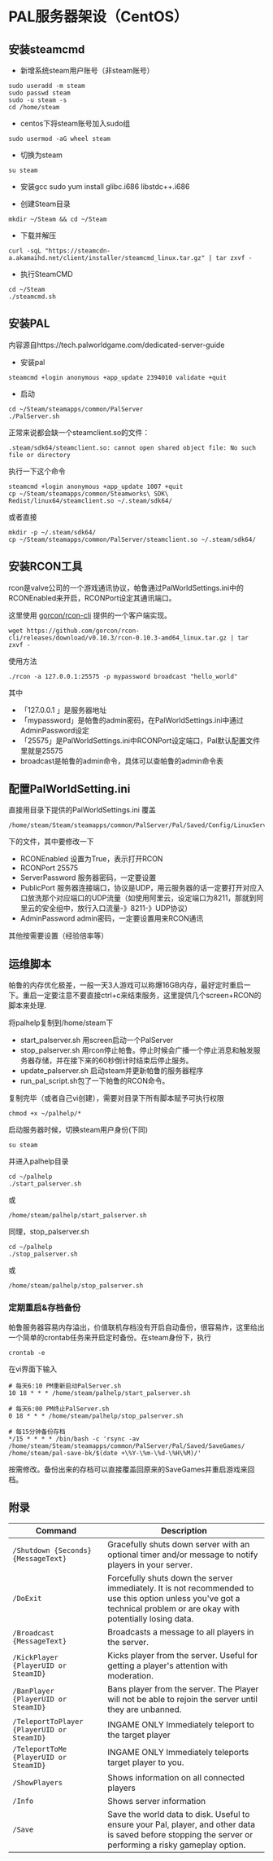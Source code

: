 # PAL服务器架设（CentOS）


## 安装steamcmd

- 新增系统steam用户账号（非steam账号）
```
sudo useradd -m steam
sudo passwd steam
sudo -u steam -s
cd /home/steam
```
- centos下将steam账号加入sudo组
```
sudo usermod -aG wheel steam
```

- 切换为steam
```
su steam
```
- 安装gcc
sudo yum install glibc.i686 libstdc++.i686

- 创建Steam目录
```
mkdir ~/Steam && cd ~/Steam
```
- 下载并解压
```
curl -sqL "https://steamcdn-a.akamaihd.net/client/installer/steamcmd_linux.tar.gz" | tar zxvf -
```

- 执行SteamCMD
```
cd ~/Steam
./steamcmd.sh
```

## 安装PAL
内容源自https://tech.palworldgame.com/dedicated-server-guide

- 安装pal
```
steamcmd +login anonymous +app_update 2394010 validate +quit
```
- 启动
```
cd ~/Steam/steamapps/common/PalServer
./PalServer.sh
```

正常来说都会缺一个steamclient.so的文件：
```
.steam/sdk64/steamclient.so: cannot open shared object file: No such file or directory
```
执行一下这个命令

```mkdir -p ~/.steam/sdk64/
steamcmd +login anonymous +app_update 1007 +quit
cp ~/Steam/steamapps/common/Steamworks\ SDK\ Redist/linux64/steamclient.so ~/.steam/sdk64/
```

或者直接
```
mkdir -p ~/.steam/sdk64/
cp ~/Steam/steamapps/common/PalServer/steamclient.so ~/.steam/sdk64/
```

## 安装RCON工具
rcon是valve公司的一个游戏通讯协议，帕鲁通过PalWorldSettings.ini中的RCONEnabled来开启，RCONPort设定其通讯端口。

这里使用 [gorcon/rcon-cli](https://github.com/gorcon/rcon-cli)  提供的一个客户端实现。

```
wget https://github.com/gorcon/rcon-cli/releases/download/v0.10.3/rcon-0.10.3-amd64_linux.tar.gz | tar zxvf -
```

使用方法
```
./rcon -a 127.0.0.1:25575 -p mypassword broadcast "hello_world"
```
其中
- 「127.0.0.1 」是服务器地址
- 「mypassword」是帕鲁的admin密码，在PalWorldSettings.ini中通过AdminPassword设定
- 「25575」是PalWorldSettings.ini中RCONPort设定端口，Pal默认配置文件里就是25575
- broadcast是帕鲁的admin命令，具体可以查帕鲁的admin命令表

## 配置PalWorldSetting.ini
直接用目录下提供的PalWorldSettings.ini 覆盖 
```
/home/steam/Steam/steamapps/common/PalServer/Pal/Saved/Config/LinuxServer
```
下的文件，其中要修改一下
- RCONEnabled 设置为True，表示打开RCON
- RCONPort 25575
- ServerPassword 服务器密码，一定要设置
- PublicPort 服务器连接端口，协议是UDP，用云服务器的话一定要打开对应入口放洗那个对应端口的UDP流量（如使用阿里云，设定端口为8211，那就到阿里云的安全组中，放行入口流量-》8211-》UDP协议）
- AdminPassword admin密码，一定要设置用来RCON通讯

其他按需要设置（经验倍率等）

## 运维脚本
帕鲁的内存优化极差，一般一天3人游戏可以称爆16GB内存，最好定时重启一下。重启一定要注意不要直接ctrl+c来结束服务，这里提供几个screen+RCON的脚本来处理.

将palhelp复制到/home/steam下
- start_palserver.sh 用screen启动一个PalServer
- stop_palserver.sh 用rcon停止帕鲁。停止时候会广播一个停止消息和触发服务器存储，并在接下来的60秒倒计时结束后停止服务。
- update_palserver.sh 启动steam并更新帕鲁的服务器程序
- run_pal_script.sh包了一下帕鲁的RCON命令。

复制完毕（或者自己vi创建），需要对目录下所有脚本赋予可执行权限
```
chmod +x ~/palhelp/*
```

启动服务器时候，切换steam用户身份(下同)
```
su steam
```
并进入palhelp目录

```
cd ~/palhelp
./start_palserver.sh
```
或
```
/home/steam/palhelp/start_palserver.sh
```
同理，stop_palserver.sh

```
cd ~/palhelp
./stop_palserver.sh
```
或

```
/home/steam/palhelp/stop_palserver.sh
```

### 定期重启&存档备份
帕鲁服务器容易内存溢出，价值联机存档没有开启自动备份，很容易炸，这里给出一个简单的crontab任务来开启定时备份。在steam身份下，执行
```
crontab -e
```
在vi界面下输入
```
# 每天6:10 PM重新启动PalServer.sh
10 18 * * * /home/steam/palhelp/start_palserver.sh

# 每天6:00 PM终止PalServer.sh
0 18 * * * /home/steam/palhelp/stop_palserver.sh

# 每15分钟备份存档
*/15 * * * * /bin/bash -c 'rsync -av /home/steam/Steam/steamapps/common/PalServer/Pal/Saved/SaveGames/ /home/steam/pal-save-bk/$(date +\%Y-\%m-\%d-\%H\%M)/'
```

按需修改。备份出来的存档可以直接覆盖回原来的SaveGames并重启游戏来回档。


## 附录

| Command                | Description                                                                                                      |
|------------------------|------------------------------------------------------------------------------------------------------------------|
| `/Shutdown {Seconds} {MessageText}` | Gracefully shuts down server with an optional timer and/or message to notify players in your server.            |
| `/DoExit`              | Forcefully shuts down the server immediately. It is not recommended to use this option unless you've got a technical problem or are okay with potentially losing data. |
| `/Broadcast {MessageText}` | Broadcasts a message to all players in the server.                                                              |
| `/KickPlayer {PlayerUID or SteamID}` | Kicks player from the server. Useful for getting a player's attention with moderation.                          |
| `/BanPlayer {PlayerUID or SteamID}` | Bans player from the server. The Player will not be able to rejoin the server until they are unbanned.          |
| `/TeleportToPlayer {PlayerUID or SteamID}` | INGAME ONLY Immediately teleport to the target player                                                           |
| `/TeleportToMe {PlayerUID or SteamID}` | INGAME ONLY Immediately teleports target player to you.                                                         |
| `/ShowPlayers`         | Shows information on all connected players                                                                      |
| `/Info`                | Shows server information                                                                                        |
| `/Save`                | Save the world data to disk. Useful to ensure your Pal, player, and other data is saved before stopping the server or performing a risky gameplay option.             |
